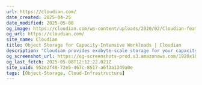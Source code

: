 ```yaml
---
url: https://cloudian.com/
date_created: 2025-04-25
date_modified: 2025-05-08
og_image: https://cloudian.com/wp-content/uploads/2020/02/Cloudian-featured-image.jpg
og_url: https://cloudian.com/
site_name: Cloudian
title: Object Storage for Capacity-Intensive Workloads | Cloudian
description: "Cloudian provides exabyte-scale storage for your capacity-intensive workloads: S3-compatible storage for on-prem, hybrid cloud, and multi-cloud."
og_screenshot_url: https://og-screenshots-prod.s3.amazonaws.com/1920x1080/80/false/b0a928a0c0749f620abaa29a75f4abebd04b01212a60ef4076f099e42bc47c14.jpeg
og_last_fetch: 2025-05-08T12:12:22.021Z
site_uuid: 952e2f40-72e5-467c-8517-a6f3a1349a0e
tags: [Object-Storage, Cloud-Infrastructure]
---
```


